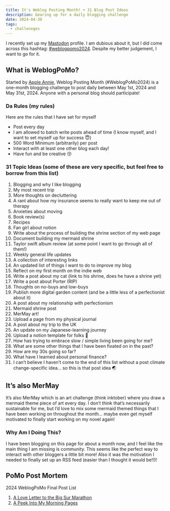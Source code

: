 ```yaml
---
title: It's Weblog Posting Month! + 31 Blog Post Ideas
description: Gearing up for a daily blogging challenge
date: 2024-04-30
tags:
  - challeneges
---
```


I recently set up my <a href="https://mastodon.social/@mayasdaydreams">Mastodon</a> profile. I am dubious about it, but I did come across this hashtag: <a href="https://mastodon.social/tags/weblogpomo2024">#weblogpomo2024</a>. Despite my better judgement, I want to go for it. 

## What is WeblogPoMo?

Started by <a href="https://weblog.anniegreens.lol/weblog-posting-month-2024">Apple Annie</a>, Weblog Posting Month (#WeblogPoMo2024) is a one-month blogging challenge to post daily between May 1st, 2024 and May 31st, 2024. Anyone with a personal blog should participate!

### Da Rules (my rules)

Here are the rules that I have set for myself 

- Post every day
- I am allowed to batch write posts ahead of time (I know myself, and I want to set myself up for success 😇)
- 500 Word Minimum (arbitrarily) per post
- Interact with at least one other blog each day!
- Have fun and be creative 😚

### 31 Topic Ideas (some of these are very specific, but feel free to borrow from this list)

1. Blogging and why I like blogging
2. My most recent trip
3. More thoughts on decluttering
4. A rant about how my insurance seems to really want to keep me out of therapy 
5. Anxieties about moving
6. Book review(s)
7. Recipes
8. Fan girl about notion
9. Write about the process of building the shrine section of my web page 
10. Document building my mermaid shrine 
11. Taylor swift album review (at some point I want to go through all of them!)
12. Weekly general life updates
13. A collection of interesting links
14. An updated list of things I want to do to improve my blog 
15. Reflect on my first month on the indie web
16. Write a post about my cat (link to his shrine, does he have a shrine yet)
17. Write a post about Porter (RIP)
18. Thoughts on no-buys and low-buys
19. Publish more digital garden content (and be a little less of a perfectionist about it)
20. A post about my relationship with perfectionism 
21. Mermaid shrine post
22. MerMay art!
23. Upload a page from my physical journal
24. A post about my trip to the UK
25. An update on my Japanese-learning journey 
26. Upload a notion template for folks 💖
27. How has trying to embrace slow / simple living been going for me?
28. What are some other things that I have been fixated on in the past?
29. How are my 30s going so far?
30. What have I learned about personal finance?
31. I can’t believe I haven’t come to the end of this list without a post climate change-specific idea… so this is that post idea 🌏

## It’s also MerMay

It’s also MerMay which is an art challenge (think inktober) where you draw a mermaid theme piece of art every day. I don’t think that’s necessarily sustainable for me, but I’d love to mix some mermaid themed things that I have been working on throughout the month… maybe even get myself motivated to finally start working on my novel again!

### Why Am I Doing This?

I have been blogging on this page for about a month now, and I feel like the main thing I am missing is community. This seems like the perfect way to interact with other bloggers a little bit more! Also it was the motivation I needed to finally set up an RSS feed (easier than I thought it would be!!)!

## PoMo Post Mortem

2024 WeblogPoMo Final Post List
1. <a href="bigsur2024/">A Love Letter to the Big Sur Marathon</a>
2. <a href="pomoday2/">A Peek Into My Morning Pages</a>